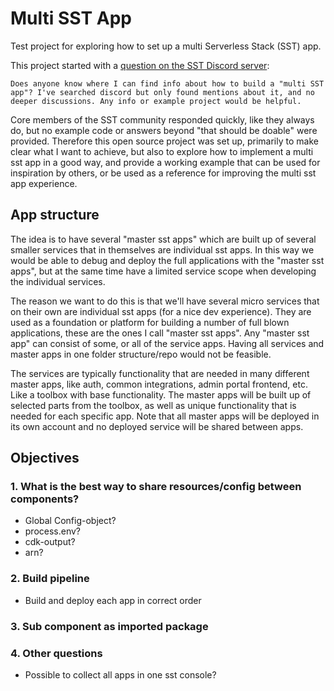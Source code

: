 # Multi SST App

Test project for exploring how to set up a multi Serverless Stack (SST) app.

This project started with a [question on the SST Discord server](https://discord.com/channels/983865673656705025/983866416832864350/1034104211492839495):

```
Does anyone know where I can find info about how to build a "multi SST app"? I've searched discord but only found mentions about it, and no deeper discussions. Any info or example project would be helpful.
```

Core members of the SST community responded quickly, like they always do, but no example code or answers beyond "that should be doable" were provided. Therefore this open source project was set up, primarily to make clear what I want to achieve, but also to explore how to implement a multi sst app in a good way, and provide a working example that can be used for inspiration by others, or be used as a reference for improving the multi sst app experience.

## App structure

The idea is to have several "master sst apps" which are built up of several smaller services that in themselves are individual sst apps. In this way we would be able to debug and deploy the full applications with the "master sst apps", but at the same time have a limited service scope when developing the individual services.

The reason we want to do this is that we'll have several micro services that on their own are individual sst apps (for a nice dev experience). They are used as a foundation or platform for building a number of full blown applications, these are the ones I call "master sst apps". Any "master sst app" can consist of some, or all of the service apps. Having all services and master apps in one folder structure/repo would not be feasible.

The services are typically functionality that are needed in many different master apps, like auth, common integrations, admin portal frontend, etc. Like a toolbox with base functionality. The master apps will be built up of selected parts from the toolbox, as well as unique functionality that is needed for each specific app. Note that all master apps will be deployed in its own account and no deployed service will be shared between apps.

## Objectives

### 1. What is the best way to share resources/config between components?

- Global Config-object?
- process.env?
- cdk-output?
- arn?

### 2. Build pipeline

- Build and deploy each app in correct order

### 3. Sub component as imported package

### 4. Other questions

- Possible to collect all apps in one sst console?
